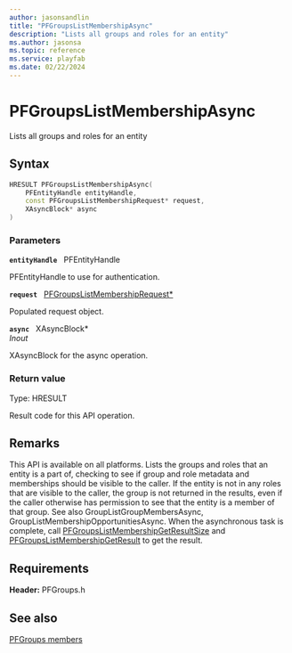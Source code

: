 ```yaml
---
author: jasonsandlin
title: "PFGroupsListMembershipAsync"
description: "Lists all groups and roles for an entity"
ms.author: jasonsa
ms.topic: reference
ms.service: playfab
ms.date: 02/22/2024
---
```


# PFGroupsListMembershipAsync  

Lists all groups and roles for an entity  

## Syntax  
  
```cpp
HRESULT PFGroupsListMembershipAsync(  
    PFEntityHandle entityHandle,  
    const PFGroupsListMembershipRequest* request,  
    XAsyncBlock* async  
)  
```  
  
### Parameters  
  
**`entityHandle`** &nbsp; PFEntityHandle  
  
PFEntityHandle to use for authentication.  
  
**`request`** &nbsp; [PFGroupsListMembershipRequest*](../../pfgroupstypes/structs/pfgroupslistmembershiprequest.md)  
  
Populated request object.  
  
**`async`** &nbsp; XAsyncBlock*  
*_Inout_*  
  
XAsyncBlock for the async operation.  
  
  
### Return value
Type: HRESULT
  
Result code for this API operation.
  
## Remarks  
  
This API is available on all platforms. Lists the groups and roles that an entity is a part of, checking to see if group and role metadata and memberships should be visible to the caller. If the entity is not in any roles that are visible to the caller, the group is not returned in the results, even if the caller otherwise has permission to see that the entity is a member of that group. See also GroupListGroupMembersAsync, GroupListMembershipOpportunitiesAsync. When the asynchronous task is complete, call [PFGroupsListMembershipGetResultSize](pfgroupslistmembershipgetresultsize.md) and [PFGroupsListMembershipGetResult](pfgroupslistmembershipgetresult.md) to get the result.
  
## Requirements  
  
**Header:** PFGroups.h
  
## See also  
[PFGroups members](../pfgroups_members.md)  

  
  
